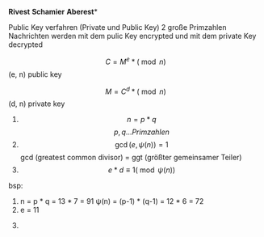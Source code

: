 **Rivest**
**Schamier**
**Aberest***

Public Key verfahren (Private und Public Key)
2 große Primzahlen
Nachrichten werden mit dem pulic Key encrypted und mit dem private Key decrypted

$$
C = M^e * (\bmod{n})
$$
(e, n) public key

$$
M = C^d * (\bmod{n})
$$
(d, n) private key

1. $$ n = p*q $$$$ p,q \dots Primzahlen $$
2. $$ \gcd(e, \psi(n)) = 1 $$
gcd (greatest common divisor) = ggt (größter gemeinsamer Teiler)
3. $$ e*d \equiv 1 (\bmod{\psi(n)}) $$

bsp:

1. n = p * q = 13 * 7 = 91
	ψ(n) = (p-1) * (q-1) = 12 * 6 = 72
2. e = 11
3. 
   ```
```